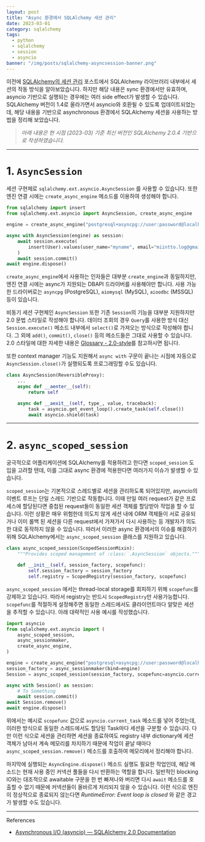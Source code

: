 ```yaml
---
layout: post
title: "Async 환경에서 SQLAlchemy 세션 관리"
date: 2023-03-01
category: sqlalchemy
tags:
  - python
  - sqlalchemy
  - session
  - asyncio
banner: "/img/posts/sqlalchemy-asyncsession-banner.png"
---
```


이전에 [SQLAlchemy의 세션 관리](/docs/python-sqlalchemy-session) 포스트에서 SQLAlchemy 라이브러리 내부에서 세션의 작동 방식을 알아보았습니다.
하지만 해당 내용은 sync 환경에서만 유효하며, asyncio 기반으로 실행되는 경우에는 여러 side effect가 발생할 수 있습니다.
SQLAlchemy 버전이 1.4로 올라가면서 asyncio와 호환될 수 있도록 업데이트되었는데, 해당 내용을 기반으로 asynchronous 환경에서 SQLAlchemy 세션을 사용하는 방법을 정리해 보았습니다.

> _아래 내용은 현 시점 (2023-03) 기준 최신 버전인 SQLAlchemy 2.0.4 기반으로 작셩하였습니다._

---

# 1. `AsyncSession`

세션 구현체로 `sqlalchemy.ext.asyncio.AsyncSession` 를 사용할 수 있습니다.
또한 엔진 연결 시에는 `create_async_engine` 메소드를 이용하여 생성해야 합니다.

```python
from sqlalchemy import insert
from sqlalchemy.ext.asyncio import AsyncSession, create_async_engine

engine = create_async_engine("postgresql+asyncpg://user:password@localhost:5432/test_db")

async with AsyncSession(engine) as session:
    await session.execute(
        insert(User).values(user_name="myname", email="miintto.log@gmail.com")
    )
    await session.commit()
await engine.dispose()
```

`create_async_engine`에서 사용하는 인자들은 대부분 `create_engine`과 동일하지만, 엔진 연결 시에는 async가 지원되는 DBAPI 드라이버를 사용해야만 합니다.
사용 가능한 드라이버로는 `asyncpg` (PostgreSQL), `aiomysql` (MySQL), `aioodbc` (MSSQL) 등이 있습니다.

비동기 세션 구현체인 `AsyncSession` 또한 기존 `Session`의 기능을 대부분 지원하지만 2.0 문법 스타일로 작성해야 합니다.
데이터 조회의 경우 `Query`를 사용한 방식 대신 `Session.execute()` 메소드 내부에서 `select()`로 가져오는 방식으로 작성해야 합니다.
그 외에 `add()`, `commit()`, `close()` 등의 메소드들은 그대로 사용할 수 있습니다.
2.0 스타일에 대한 자세한 내용은 [Glossary - 2.0-style](https://docs.sqlalchemy.org/en/14/glossary.html#term-2.0-style)를 참고하시면 됩니다.

또한 context manager 기능도 지원해서 `async with` 구문이 끝나는 시점에 자동으로 `AsyncSession.close()`가 실행되도록 프로그래밍할 수도 있습니다.

```python
class AsyncSession(ReversibleProxy):
    ...
    async def __aenter__(self):
        return self

    async def __aexit__(self, type_, value, traceback):
        task = asyncio.get_event_loop().create_task(self.close())
        await asyncio.shield(task)
```

---

# 2. `async_scoped_session`

궁극적으로 어플리케이션에 SQLAlchemy를 적용하려고 한다면 `scoped_session` 도입을 고려할 텐데,
이를 그대로 async 환경에 적용한다면 여러가지 이슈가 발생할 수 있습니다.

`scoped_session`는 기본적으로 스레드별로 세션을 관리하도록 되어있지만, asyncio의 이벤트 루프는 단일 스레드 기반으로 작동합니다.
이때 만일 여러 request가 같은 프로세스에 할당된다면 중첩된 request들이 동일한 세션 객체를 할당받아 작업을 할 수 있습니다.
이런 상황은 매우 위험한데 의도치 않게 세션 내에 ORM 객체들이 서로 공유되거나 이미 롤백 된 세션을 다른 request에서 가져가서 다시 사용하는 등 개발자가 의도한 대로 동작하지 않을 수 있습니다.
따러서 이러한 async 환경에서의 이슈를 해결하기 위해 SQLAlchemy에서는 `async_scoped_session` 클래스를 지원하고 있습니다.

```python
class async_scoped_session(ScopedSessionMixin):
    """Provides scoped management of :class:`.AsyncSession` objects."""

    def __init__(self, session_factory, scopefunc):
        self.session_factory = session_factory
        self.registry = ScopedRegistry(session_factory, scopefunc)
```

`async_scoped_session` 에서는 thread-local storage를 회피하기 위해 `scopefunc`를 강제하고 있습니다.
따라서 registry는 반드시 `ScopedRegistry`만 사용가능합니다.
`scopefunc`를 적절하게 설정해주면 동일한 스레드에서도 클라이언트마다 알맞은 세션을 추적할 수 있습니다.
아래 대략적인 사용 예시를 작성했습니다.

```python
import asyncio
from sqlalchemy.ext.asyncio import (
    async_scoped_session,
    async_sessionmaker,
    create_async_engine,
)

engine = create_async_engine("postgresql+asyncpg://user:password@localhost:5432/test_db")
session_factory = async_sessionmaker(bind=engine)
Session = async_scoped_session(session_factory, scopefunc=asyncio.current_task)

async with Session() as session:
    # To Something
    await session.commit()
await Session.remove()
await engine.dispose()
```

위에서는 예시로 `scopefunc` 값으로 `asyncio.current_task` 메소드를 넣어 주었는데, 이러한 방식으로 동일한 스레드에서도 할당된 Task마다 세션을 구분할 수 있습니다.
다만 이런 식으로 세션을 관리하면 세션을 종료하여도 registry 내부 dictionary에 세션 객체가 남아서 계속 메모리를 차지하기 때문에 작업이 끝날 때마다 `async_scoped_session.remove()` 메소드를 호출하여 메모리에서 정리해야 합니다.

마지막에 실행되는 `AsyncEngine.dispose()` 메소드 실행도 필요한 작업인데, 해당 메소드는 현재 사용 중인 커넥션 풀들을 다시 반환하는 역할을 합니다.
일반적인 blocking IO와는 대조적으로 awaitable 구문을 한 번 빠져나와 버리면 다시 `await` 메소드를 호출할 수 없기 때문에 커넥션들이 올바르게 처리되지 않을 수 있습니다.
이런 식으로 엔진이 정상적으로 종료되지 않는다면 _RuntimeError: Event loop is closed_ 와 같은 경고가 발생할 수도 있습니다.

---

References

- [Asynchronous I/O (asyncio) — SQLAlchemy 2.0 Documentation](https://docs.sqlalchemy.org/en/20/orm/extensions/asyncio.html)

